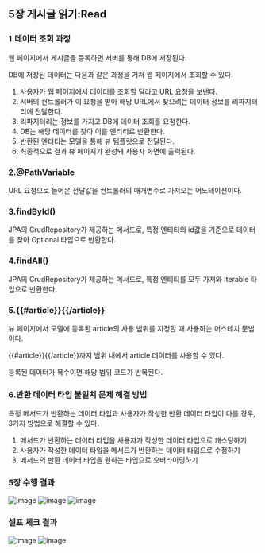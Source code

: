 ## 5장 게시글 읽기:Read

### 1.데이터 조회 과정

웹 페이지에서 게시글을 등록하면 서버를 통해 DB에 저장된다.

DB에 저장된 데이터는 다음과 같은 과정을 거쳐 웹 페이지에서 조회할 수 있다.

1. 사용자가 웹 페이지에서 데이터를 조회할 달라고 URL 요청을 보낸다.
2. 서버의 컨트롤러가 이 요청을 받아 해당 URL에서 찾으려는 데이터 정보를 리파지터리에 전달한다.
3. 리파지터리는 정보를 가지고 DB에 데이터 조회를 요청한다.
4. DB는 해당 데이터를 찾아 이를 엔티티로 반환한다.
5. 반환된 엔티티는 모델을 통해 뷰 템플릿으로 전달된다.
6. 최종적으로 결과 뷰 페이지가 완성돼 사용자 화면에 출력된다.

### 2.@PathVariable

URL 요청으로 들어온 전달값을 컨트롤러의 매개변수로 가져오는 어노테이션이다.

### 3.findById()

JPA의 CrudRepository가 제공하는 메서드로, 특정 엔티티의 id값을 기준으로 데이터를 찾아 Optional 타입으로 반환한다.

### 4.findAll()

JPA의 CrudRepository가 제공하는 메서드로, 특정 엔티티를 모두 가져와 Iterable 타입으로 반환한다.

### 5.{{#article}}{{/article}}

뷰 페이지에서 모델에 등록된 article의 사용 범위를 지정할 때 사용하는 머스테치 문법이다.

{{#article}}{{/article}}까지 범위 내에서 article 데이터를 사용할 수 있다.

등록된 데이터가 복수이면 해당 범위 코드가 반복된다.

### 6.반환 데이터 타입 불일치 문제 해결 방법

특정 메서드가 반환하는 데이터 타입과 사용자가 작성한 반환 데이터 타입이 다를 경우, 3가지 방법으로 해결할 수 있다.

1. 메서드가 반환하는 데이터 타입을 사용자가 작성한 데이터 타입으로 캐스팅하기
2. 사용자가 작성한 데이터 타입을 메서드가 반환하는 데이터 타입으로 수정하기
3. 메서드의 반환 데이터 타입을 원하는 타입으로 오버라이딩하기

### 5장 수행 결과

![image](https://imgur.com/lD4ILzx.png)
![image](https://imgur.com/RFWnrRV.png)
![image](https://imgur.com/bl3ecp3.png)

### 셀프 체크 결과

![image](https://imgur.com/5bNZ1IB.png)
![image](https://imgur.com/IYwG7SK.png)